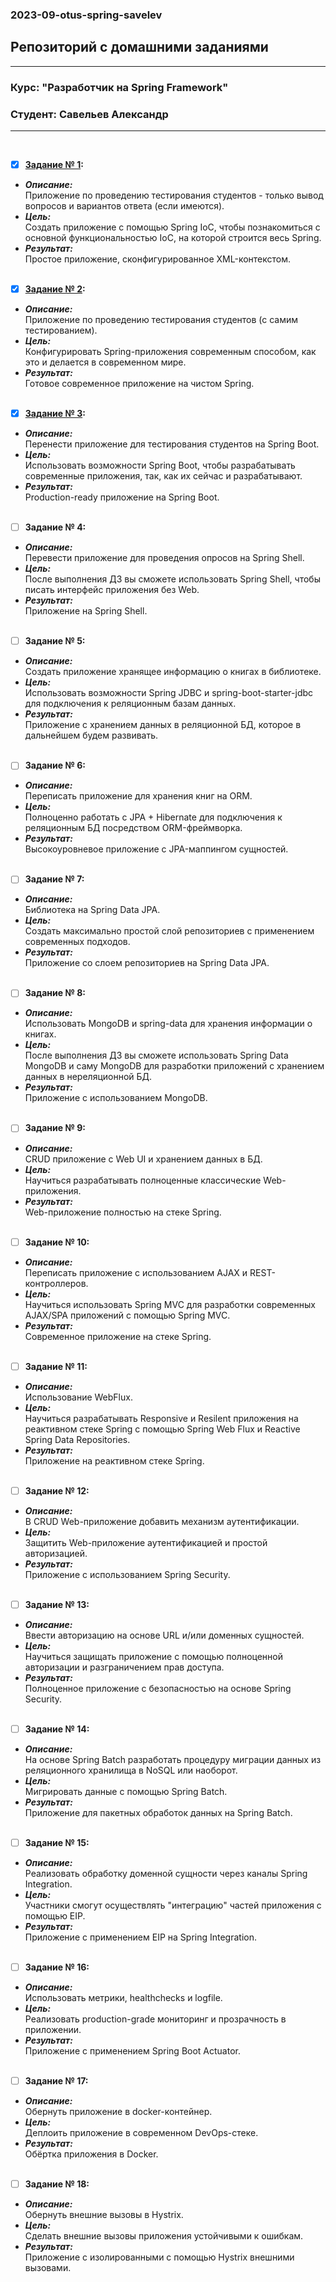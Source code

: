 ### 2023-09-otus-spring-savelev
## Репозиторий с домашними заданиями ##
***
### Курс: "Разработчик на Spring Framework" ###
### Студент: Савельев Александр ###
***
&nbsp;
- [x] **[Задание № 1](https://github.com/AlexanderSavelev/2023-09-otus-spring-savelev/tree/homework_01/homework_01):**  
- ***Описание:***  
Приложение по проведению тестирования студентов - только вывод вопросов и вариантов ответа (если имеются).  
- ***Цель:***  
Создать приложение с помощью Spring IoC, чтобы познакомиться с основной функциональностью IoC, на которой строится весь Spring.  
- ***Результат:***  
Простое приложение, сконфигурированное XML-контекстом.  
&nbsp;
- [x] **[Задание № 2](https://github.com/AlexanderSavelev/2023-09-otus-spring-savelev/tree/homework_02/homework_02):**  
- ***Описание:***  
Приложение по проведению тестирования студентов (с самим тестированием).  
- ***Цель:***  
Конфигурировать Spring-приложения современным способом, как это и делается в современном мире.  
- ***Результат:***   
Готовое современное приложение на чистом Spring.  
&nbsp; 
- [x] **[Задание № 3](https://github.com/AlexanderSavelev/2023-09-otus-spring-savelev/tree/homework_03/homework_03):**  
- ***Описание:***  
Перенести приложение для тестирования студентов на Spring Boot.  
- ***Цель:***  
Использовать возможности Spring Boot, чтобы разрабатывать современные приложения, так, как их сейчас и разрабатывают.  
- ***Результат:***  
Production-ready приложение на Spring Boot.  
&nbsp;  
- [ ] **Задание № 4:**  
- ***Описание:***  
Перевести приложение для проведения опросов на Spring Shell.  
- ***Цель:***  
После выполнения ДЗ вы сможете использовать Spring Shell, чтобы писать интерфейс приложения без Web.  
- ***Результат:***  
Приложение на Spring Shell.  
&nbsp;
- [ ] **Задание № 5:**    
- ***Описание:***  
Создать приложение хранящее информацию о книгах в библиотеке.   
- ***Цель:***  
Использовать возможности Spring JDBC и spring-boot-starter-jdbc для подключения к реляционным базам данных.    
- ***Результат:***  
Приложение с хранением данных в реляционной БД, которое в дальнейшем будем развивать.  
&nbsp;  
- [ ] **Задание № 6:**  
- ***Описание:***  
Переписать приложение для хранения книг на ORM.          
- ***Цель:***  
Полноценно работать с JPA + Hibernate для подключения к реляционным БД посредством ORM-фреймворка.        
- ***Результат:***  
Высокоуровневое приложение с JPA-маппингом сущностей.  
&nbsp;     
- [ ] **Задание № 7:**    
- ***Описание:***  
Библиотека на Spring Data JPA.  
- ***Цель:***  
Создать максимально простой слой репозиториев с применением современных подходов.  
- ***Результат:***  
Приложение со слоем репозиториев на Spring Data JPA.    
&nbsp;
- [ ] **Задание № 8:**  
- ***Описание:***  
Использовать MongoDB и spring-data для хранения информации о книгах.      
- ***Цель:***  
После выполнения ДЗ вы сможете использовать Spring Data MongoDB и саму MongoDB для разработки приложений с хранением данных в нереляционной БД.    
- ***Результат:***  
Приложение с использованием MongoDB.      
&nbsp;
- [ ] **Задание № 9:**  
- ***Описание:***  
CRUD приложение с Web UI и хранением данных в БД.      
- ***Цель:***  
Научиться разрабатывать полноценные классические Web-приложения.      
- ***Результат:***  
Web-приложение полностью на стеке Spring.    
&nbsp;
- [ ] **Задание № 10:**  
- ***Описание:***  
Переписать приложение с использованием AJAX и REST-контроллеров.    
- ***Цель:***  
Научиться использовать Spring MVC для разработки современных AJAX/SPA приложений c помощью Spring MVC.    
- ***Результат:***  
Современное приложение на стеке Spring.  
&nbsp;    
- [ ] **Задание № 11:**  
- ***Описание:***  
Использование WebFlux.    
- ***Цель:***  
Научиться разрабатывать Responsive и Resilent приложения на реактивном стеке Spring c помощью Spring Web Flux и Reactive Spring Data Repositories.    
- ***Результат:***  
Приложение на реактивном стеке Spring.    
&nbsp;
- [ ] **Задание № 12:**  
- ***Описание:***  
В CRUD Web-приложение добавить механизм аутентификации.    
- ***Цель:***  
Защитить Web-приложение аутентификацией и простой авторизацией.    
- ***Результат:***  
Приложение с использованием Spring Security.    
&nbsp;
- [ ] **Задание № 13:**  
- ***Описание:***  
Ввести авторизацию на основе URL и/или доменных сущностей.     
- ***Цель:***  
Научиться защищать приложение с помощью полноценной авторизации и разграничением прав доступа.      
- ***Результат:***  
Полноценное приложение с безопасностью на основе Spring Security.    
&nbsp;
- [ ] **Задание № 14:**  
- ***Описание:***  
На основе Spring Batch разработать процедуру миграции данных из реляционного хранилища в NoSQL или наоборот.    
- ***Цель:***  
Мигрировать данные с помощью Spring Batch.    
- ***Результат:***  
Приложение для пакетных обработок данных на Spring Batch.    
&nbsp;
- [ ] **Задание № 15:**  
- ***Описание:***  
Реализовать обработку доменной сущности через каналы Spring Integration.      
- ***Цель:***  
Участники смогут осуществлять "интеграцию" частей приложения с помощью EIP.  
- ***Результат:***  
Приложение c применением EIP на Spring Integration.  
&nbsp;
- [ ] **Задание № 16:**  
- ***Описание:***  
Использовать метрики, healthchecks и logfile.  
- ***Цель:***  
Реализовать production-grade мониторинг и прозрачность в приложении.  
- ***Результат:***  
Приложение с применением Spring Boot Actuator.  
&nbsp;
- [ ] **Задание № 17:**  
- ***Описание:***  
Обернуть приложение в docker-контейнер.  
- ***Цель:***  
Деплоить приложение в современном DevOps-стеке.  
- ***Результат:***  
Обёртка приложения в Docker.  
&nbsp;
- [ ] **Задание № 18:**  
- ***Описание:***  
Обернуть внешние вызовы в Hystrix.  
- ***Цель:***  
Сделать внешние вызовы приложения устойчивыми к ошибкам.  
- ***Результат:***  
Приложение с изолированными с помощью Hystrix внешними вызовами.   
&nbsp;
